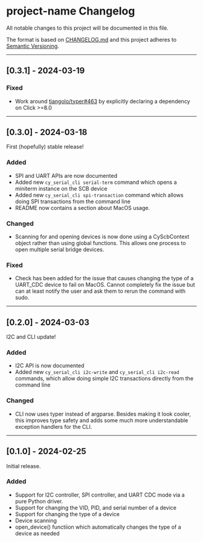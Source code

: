 # project-name Changelog

All notable changes to this project will be documented in this file.

The format is based on [CHANGELOG.md][CHANGELOG.md]
and this project adheres to [Semantic Versioning][Semantic Versioning].

<!-- 
TEMPLATE

## [major.minor.patch] - yyyy-mm-dd

A message that notes the main changes in the update.

### Added

### Changed

### Deprecated

### Fixed

### Removed

### Security

_______________________________________________________________________________
 
 -->

<!--
EXAMPLE

## [0.2.0] - 2021-06-02

Lorem Ipsum dolor sit amet.

### Added

- Cat pictures hidden in the library
- Added beeswax to the gears

### Changed

- Updated localisation files

-->

_______________________________________________________________________________

## [0.3.1] - 2024-03-19

### Fixed

- Work around [tiangolo/typer#463](https://github.com/tiangolo/typer/pull/463) by explicitly declaring a dependency on Click >=8.0

_______________________________________________________________________________

## [0.3.0] - 2024-03-18

First (hopefully) stable release!

### Added

- SPI and UART APIs are now documented
- Added new `cy_serial_cli serial-term` command which opens a miniterm instance on the SCB device
- Added new `cy_serial_cli spi-transaction` command which allows doing SPI transactions from the command line
- README now contains a section about MacOS usage.

### Changed

- Scanning for and opening devices is now done using a CyScbContext object rather than using global functions.  This allows one process to open multiple serial bridge devices.

### Fixed

- Check has been added for the issue that causes changing the type of a UART_CDC device to fail on MacOS.  Cannot completely fix the issue but can at least notify the user and ask them to rerun the command with sudo.

_______________________________________________________________________________

## [0.2.0] - 2024-03-03

I2C and CLI update!

### Added

- I2C API is now documented
- Added new `cy_serial_cli i2c-write` and `cy_serial_cli i2c-read` commands, which allow doing simple I2C transactions directly from the command line

### Changed

- CLI now uses typer instead of argparse.  Besides making it look cooler, this improves type safety and adds some much more understandable exception handlers for the CLI.

_______________________________________________________________________________

## [0.1.0] - 2024-02-25

Initial release.  

### Added

- Support for I2C controller, SPI controller, and UART CDC mode via a pure Python driver.
- Support for changing the VID, PID, and serial number of a device
- Support for changing the type of a device
- Device scanning
- open_device() functiion which automatically changes the type of a device as needed

[CHANGELOG.md]: https://keepachangelog.com/en/1.1.0/
[Semantic Versioning]: http://semver.org/

<!-- markdownlint-configure-file {
    "MD022": false,
    "MD024": false,
    "MD030": false,
    "MD032": false
} -->
<!--
    MD022: Blanks around headings
    MD024: No duplicate headings
    MD030: Spaces after list markers
    MD032: Blanks around lists
-->